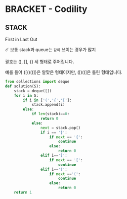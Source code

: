 # BRACKET - Codility

## STACK

First in Last Out

:comet: 보통 stack과 queue는 `같이` 쓰이는 경우가 많지

괄호는 (), [], {} 세 형태로 주어집니다.

예를 들어 {[()()]}은 알맞은 형태이지만, ([)()]은 틀린 형태입니다.

```python
from collections import deque
def solution(S):
    stack = deque([])
    for i in S:
        if i in ['(','{','[']:
            stack.append(i)
        else:
            if len(stack)==0:
                return 0
            else:
                next = stack.pop()
                if i == '}':
                    if next == '{':
                        continue
                    else:
                        return 0
                elif i==']':
                    if next == '[':
                        continue
                elif i==')':
                    if next =='(':
                        continue
                    else:
                        return 0
    return 1
```

